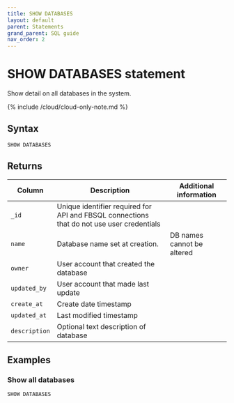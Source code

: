 ```yaml
---
title: SHOW DATABASES
layout: default
parent: Statements
grand_parent: SQL guide
nav_order: 2
---
```


# SHOW DATABASES statement

Show detail on all databases in the system.

{% include /cloud/cloud-only-note.md %}

## Syntax

```
SHOW DATABASES
```

## Returns

| Column | Description | Additional information |
|---|---|---|
|`_id` | Unique identifier required for API and FBSQL connections that do not use user credentials |
|`name` | Database name set at creation. | DB names cannot be altered |
| `owner` | User account that created the database |  |
| `updated_by`| User account that made last update |  |
| `create_at` | Create date timestamp |  |
| `updated_at` | Last modified timestamp |  |
| `description` | Optional text description of database |  |

## Examples

### Show all databases

```sql
SHOW DATABASES
```
